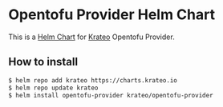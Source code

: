 # Opentofu Provider Helm Chart

This is a [Helm Chart](https://helm.sh/docs/topics/charts/) for [Krateo](https://github.com/krateoplatformops/) Opentofu Provider.


## How to install

```sh
$ helm repo add krateo https://charts.krateo.io
$ helm repo update krateo
$ helm install opentofu-provider krateo/opentofu-provider 
```